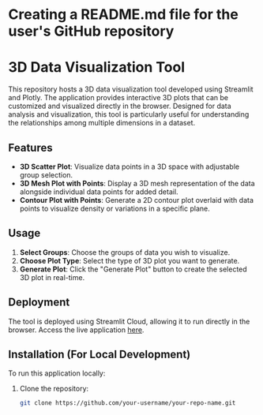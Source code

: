 # Creating a README.md file for the user's GitHub repository

# 3D Data Visualization Tool

This repository hosts a 3D data visualization tool developed using Streamlit and Plotly. The application provides interactive 3D plots that can be customized and visualized directly in the browser. Designed for data analysis and visualization, this tool is particularly useful for understanding the relationships among multiple dimensions in a dataset.

## Features

- **3D Scatter Plot**: Visualize data points in a 3D space with adjustable group selection.
- **3D Mesh Plot with Points**: Display a 3D mesh representation of the data alongside individual data points for added detail.
- **Contour Plot with Points**: Generate a 2D contour plot overlaid with data points to visualize density or variations in a specific plane.

## Usage

1. **Select Groups**: Choose the groups of data you wish to visualize.
2. **Choose Plot Type**: Select the type of 3D plot you want to generate.
3. **Generate Plot**: Click the "Generate Plot" button to create the selected 3D plot in real-time.

## Deployment

The tool is deployed using Streamlit Cloud, allowing it to run directly in the browser. Access the live application [here]([https://your-username-streamlit-cloud-link](https://3dgenerator-tytwenoyorbmupsp6scjnb.streamlit.app/)).

## Installation (For Local Development)

To run this application locally:
1. Clone the repository:
   ```bash
   git clone https://github.com/your-username/your-repo-name.git
